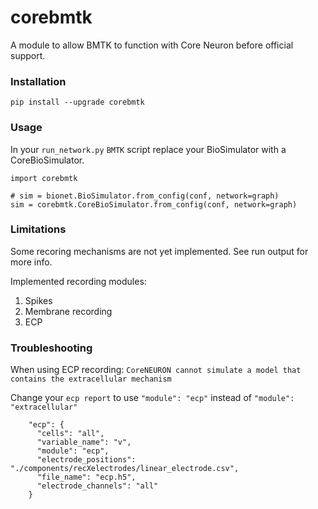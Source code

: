 # corebmtk
A module to allow BMTK to function with Core Neuron before official support.

### Installation

```
pip install --upgrade corebmtk
```

### Usage

In your `run_network.py` `BMTK` script replace your BioSimulator with a CoreBioSimulator.

```
import corebmtk

# sim = bionet.BioSimulator.from_config(conf, network=graph)
sim = corebmtk.CoreBioSimulator.from_config(conf, network=graph)
```

### Limitations

Some recoring mechanisms are not yet implemented. See run output for more info.

Implemented recording modules:

1. Spikes
2. Membrane recording
3. ECP

### Troubleshooting

When using ECP recording: 
```CoreNEURON cannot simulate a model that contains the extracellular mechanism```

Change your `ecp report` to use `"module": "ecp"` instead of `"module": "extracellular"`

```
    "ecp": {
      "cells": "all",
      "variable_name": "v",
      "module": "ecp",
      "electrode_positions": "./components/recXelectrodes/linear_electrode.csv",
      "file_name": "ecp.h5",
      "electrode_channels": "all"
    }
```